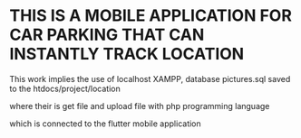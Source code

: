 # THIS IS A MOBILE APPLICATION FOR CAR PARKING THAT CAN INSTANTLY TRACK LOCATION

This work implies the use of localhost XAMPP, database pictures.sql saved to the htdocs/project/location

where their is get file and upload file with php programming language

which is connected to the flutter mobile application
